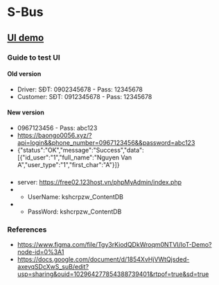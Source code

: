 # S-Bus 

## [UI demo](https://youtu.be/1h8585UGi54)
### Guide to test UI
#### Old version
- Driver: SĐT: 0902345678 - Pass: 12345678
- Customer: SĐT: 0912345678 - Pass: 12345678
#### New version 
- 0967123456 - Pass: abc123
- https://baongo0056.xyz/?api=login&&phone_number=0967123456&&password=abc123
- {"status":"OK","message":"Success","data":[{"id_user":"1","full_name":"Nguyen Van A","user_type":"1","first_char":"A"}]}

###
- server: https://free02.123host.vn/phpMyAdmin/index.php
- - UserName: kshcrpzw_ContentDB
- - PassWord: kshcrpzw_ContentDB

### References
- https://www.figma.com/file/Tgy3rKiodQDkWroqm0NTVI/IoT-Demo?node-id=0%3A1
- https://docs.google.com/document/d/1854XvHjVWtQjsded-axevqSDcXwS_suB/edit?usp=sharing&ouid=102964277854388739401&rtpof=true&sd=true